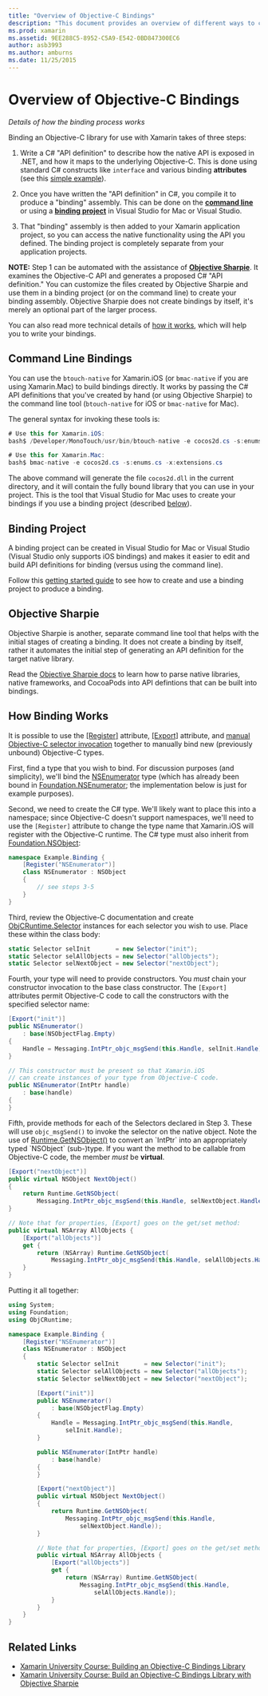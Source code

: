 ```yaml
---
title: "Overview of Objective-C Bindings"
description: "This document provides an overview of different ways to create C# bindings for Objective-C code, including command-line bindings, binding projects, and Objective Sharpie. It also discusses how binding works."
ms.prod: xamarin
ms.assetid: 9EE288C5-8952-C5A9-E542-0BD847300EC6
author: asb3993
ms.author: amburns
ms.date: 11/25/2015
---
```


# Overview of Objective-C Bindings

_Details of how the binding process works_

Binding an Objective-C library for use with Xamarin takes of three steps:

1. Write a C# "API definition" to describe how the native API is exposed in .NET, and how it
  maps to the underlying Objective-C. This is done using standard
  C# constructs like `interface` and various binding **attributes**
  (see this [simple example](~/cross-platform/macios/binding/objective-c-libraries.md#Binding_an_API)).

2. Once you have written the "API definition" in C#, you compile it
  to produce a "binding" assembly. This can be done on the [**command line**](#commandline) or
  using a [**binding project**](#bindingproject) in Visual Studio for Mac or Visual Studio.

3. That "binding" assembly is then added to your Xamarin application project,
  so you can access the native functionality using the API you defined.
  The binding project is completely separate from your application projects.

**NOTE:** Step 1 can be automated with the assistance of
  [**Objective Sharpie**](#objectivesharpie). It examines the Objective-C API
  and generates a proposed C# "API definition." You can customize the files
  created by Objective Sharpie and use them in a binding project
  (or on the command line) to create your binding assembly. Objective Sharpie
  does not create bindings by itself, it's merely an optional part of the larger process.

You can also read more technical details of [how it works](#howitworks), which will
help you to write your bindings.

<a name="Command_Line_Bindings" /><a name="commandline" />

## Command Line Bindings

You can use the `btouch-native` for Xamarin.iOS
(or `bmac-native` if you are using Xamarin.Mac) to build bindings directly. It
works by passing the C# API definitions that you've created by hand
(or using Objective Sharpie) to the command line tool (`btouch-native` for
iOS or `bmac-native` for Mac).


The general syntax for invoking these tools is:

```csharp
# Use this for Xamarin.iOS:
bash$ /Developer/MonoTouch/usr/bin/btouch-native -e cocos2d.cs -s:enums.cs -x:extensions.cs
```

```csharp
# Use this for Xamarin.Mac:
bash$ bmac-native -e cocos2d.cs -s:enums.cs -x:extensions.cs
```

The above command will generate the file `cocos2d.dll` in the current
directory, and it will contain the fully bound library that you can use in your
project. This is the tool that Visual Studio for Mac uses to create your bindings if you use a
binding project (described [below](#bindingproject)).


<a name="bindingproject" />

## Binding Project

A binding project can be created in Visual Studio for Mac or Visual Studio (Visual Studio
only supports iOS bindings) and makes it easier to edit and build API
definitions for binding (versus using the command line).

Follow this [getting started guide](~/cross-platform/macios/binding/objective-c-libraries.md#Getting_Started)
to see how to create and use a binding project to produce a binding.

<a name="objectivesharpie" />

## Objective Sharpie

Objective Sharpie is another, separate command line tool that helps with the
initial stages of creating a binding. It does not create a binding by itself,
rather it automates the initial step of generating an API definition for the
target native library.

Read the [Objective Sharpie docs](~/cross-platform/macios/binding/objective-sharpie/index.md)
to learn how to parse native libraries, native frameworks, and CocoaPods into
API defintions that can be built into bindings.

<a name="howitworks" />

## How Binding Works

It is possible to use the [[Register]](https://developer.xamarin.com/api/type/Foundation.RegisterAttribute/) attribute,
[[Export]](https://developer.xamarin.com/api/type/Foundation.ExportAttribute/) attribute, and
[manual Objective-C selector invocation](~/ios/internals/objective-c-selectors.md)
together to manually bind new (previously unbound) Objective-C types.

First, find a type that you wish to bind. For discussion purposes (and
simplicity), we'll bind the [NSEnumerator](http://developer.apple.com/iphone/library/documentation/Cocoa/Reference/Foundation/Classes/NSEnumerator_Class/Reference/Reference.html) type (which has already been bound in [Foundation.NSEnumerator](https://developer.xamarin.com/api/type/Foundation.NSEnumerator/); the implementation below
is just for example purposes).

Second, we need to create the C# type. We'll likely want to place this into a
namespace; since Objective-C doesn't support namespaces, we'll need to use the
`[Register]` attribute to change the type name that Xamarin.iOS will register with
the Objective-C runtime. The C# type must also inherit from [Foundation.NSObject](https://developer.xamarin.com/api/type/Foundation.NSObject/):

```csharp
namespace Example.Binding {
    [Register("NSEnumerator")]
    class NSEnumerator : NSObject
    {
        // see steps 3-5
    }
}
```

Third, review the Objective-C documentation and create [ObjCRuntime.Selector](https://developer.xamarin.com/api/type/ObjCRuntime.Selector/) instances for each selector
you wish to use. Place these within the class body:

```csharp
static Selector selInit       = new Selector("init");
static Selector selAllObjects = new Selector("allObjects");
static Selector selNextObject = new Selector("nextObject");
```

Fourth, your type will need to provide constructors. You *must* chain
your constructor invocation to the base class constructor. The `[Export]`
attributes permit Objective-C code to call the constructors with the specified
selector name:

```csharp
[Export("init")]
public NSEnumerator()
    : base(NSObjectFlag.Empty)
{
    Handle = Messaging.IntPtr_objc_msgSend(this.Handle, selInit.Handle);
}
```

```csharp
// This constructor must be present so that Xamarin.iOS
// can create instances of your type from Objective-C code.
public NSEnumerator(IntPtr handle)
    : base(handle)
{
}
```

Fifth, provide methods for each of the Selectors declared in Step 3. These
will use `objc_msgSend()` to invoke the selector on the native object. Note the
use of [Runtime.GetNSObject()](https://developer.xamarin.com/api/member/ObjCRuntime.Runtime.GetNSObject/(System.IntPtr)) to convert an `IntPtr` into an
appropriately typed `NSObject` (sub-)type. If you want the method to be callable
from Objective-C code, the member *must* be **virtual**.

```csharp
[Export("nextObject")]
public virtual NSObject NextObject()
{
    return Runtime.GetNSObject(
        Messaging.IntPtr_objc_msgSend(this.Handle, selNextObject.Handle));
}
```

```csharp
// Note that for properties, [Export] goes on the get/set method:
public virtual NSArray AllObjects {
    [Export("allObjects")]
    get {
        return (NSArray) Runtime.GetNSObject(
            Messaging.IntPtr_objc_msgSend(this.Handle, selAllObjects.Handle));
    }
}
```

Putting it all together:

```csharp
using System;
using Foundation;
using ObjCRuntime;

namespace Example.Binding {
    [Register("NSEnumerator")]
    class NSEnumerator : NSObject
    {
        static Selector selInit       = new Selector("init");
        static Selector selAllObjects = new Selector("allObjects");
        static Selector selNextObject = new Selector("nextObject");

        [Export("init")]
        public NSEnumerator()
            : base(NSObjectFlag.Empty)
        {
            Handle = Messaging.IntPtr_objc_msgSend(this.Handle,
                selInit.Handle);
        }

        public NSEnumerator(IntPtr handle)
            : base(handle)
        {
        }

        [Export("nextObject")]
        public virtual NSObject NextObject()
        {
            return Runtime.GetNSObject(
                Messaging.IntPtr_objc_msgSend(this.Handle,
                    selNextObject.Handle));
        }

        // Note that for properties, [Export] goes on the get/set method:
        public virtual NSArray AllObjects {
            [Export("allObjects")]
            get {
                return (NSArray) Runtime.GetNSObject(
                    Messaging.IntPtr_objc_msgSend(this.Handle,
                        selAllObjects.Handle));
            }
        }
    }
}
```

## Related Links

- [Xamarin University Course: Building an Objective-C Bindings Library](https://university.xamarin.com/classes/track/all#building-an-objective-c-bindings-library)
- [Xamarin University Course: Build an Objective-C Bindings Library with Objective Sharpie](https://university.xamarin.com/classes/track/all#build-an-objective-c-bindings-library-with-objective-sharpie)